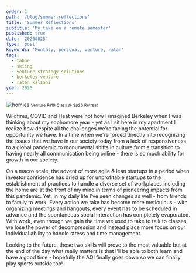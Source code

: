 ```yaml
---
order: 1
path: '/blog/summer-reflections'
title: 'Summer Reflections'
subtitle: 'My take on a remote semester'
published: true
date: '20200825'
type: 'post'
keywords: 'Monthly, personal, venture, ratan'
tags:
  - tahoe
  - skiing
  - venture strategy solutions
  - berkeley venture
  - ratan kaliani
year: 2020
---
```


![homies](homies.JPG '@ratan')
<span style="font-size: 11px;">Venture Fa19 Class @ Sp20 Retreat</span>

Wildfires, COVID and Heat were not how I imagined Berkeley when I was thinking about my sophomore year - yet as I sit here in my apartment I realize how despite all the challenges we're facing the potential for opportunity we have. In a time when we're forced directly into recognizing the issues that we have in our society today from a lack of responsiveness to a global pandemic to monumental shifts in culture from a transition to having nearly all communication being online - there is so much ability for growth in our society. 

On a macro scale, the advent of more agile & lean startups in a period when investor confidence has dried up for unprofitable startups to the establishment of practices to handle a diverse set of workplaces including the home are at the front of my mind in terms of pioneering impacts from this pandemic. Yet, in my daily life I've seen changes as well - from friends to family to work. Every action we take has become more meticulous - with organizing meetings and hangouts, every event has to be scheduled in advance and the spontaneous social interaction has completely evaporated. With work, even though we gain the time we used to take to talk to classes, we lose the power of decompression and instead place more focus on our individual ability to handle stress and time management.

Looking to the future, those two skills will prove to the most valuable but at the end of the day what really matters is that I'll be able to both learn and have a good time - hopefully the AQI finally goes down so we can finally play sports outside too!

